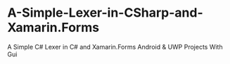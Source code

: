 # A-Simple-Lexer-in-CSharp-and-Xamarin.Forms
A Simple C# Lexer in C# and Xamarin.Forms Android &amp; UWP Projects With Gui


